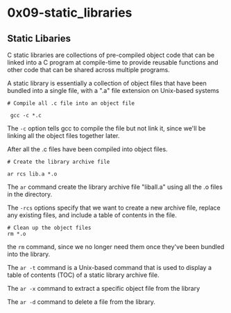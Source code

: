 # 0x09-static_libraries

## Static Libaries

C static libraries are collections of pre-compiled object code that can be linked into a C program at compile-time to provide reusable functions and other code that can be shared across multiple programs.

A static library is essentially a collection of object files that have been bundled into a single file, with a ".a" file extension on Unix-based systems

```
# Compile all .c file into an object file

 gcc -c *.c

```
The `-c` option tells gcc to compile the file but not link it, since we'll be linking all the object files together later.


After all the .c files have been compiled into object files.

```
# Create the library archive file

ar rcs lib.a *.o

```
The `ar` command create the library archive file "liball.a" using all the .o files in the directory. 

The `-rcs` options specify that we want to create a new archive file, replace any existing files, and include a table of contents in the file.

```
# Clean up the object files
rm *.o

```
the `rm` command, since we no longer need them once they've been bundled into the library.


The `ar -t` command is a Unix-based command that is used to display a table of contents (TOC) of a static library archive file.

The `ar -x` command to extract a specific object file from the library

The `ar -d` command to delete a file from the library.

